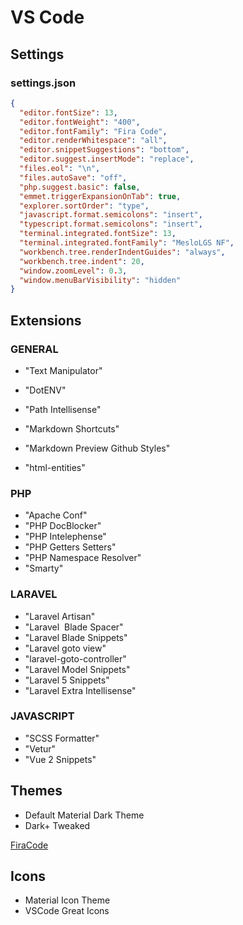 # VS Code

## Settings

### settings.json

```JSON
{
  "editor.fontSize": 13,
  "editor.fontWeight": "400",
  "editor.fontFamily": "Fira Code",
  "editor.renderWhitespace": "all",
  "editor.snippetSuggestions": "bottom",
  "editor.suggest.insertMode": "replace",
  "files.eol": "\n",
  "files.autoSave": "off",
  "php.suggest.basic": false,
  "emmet.triggerExpansionOnTab": true,
  "explorer.sortOrder": "type",
  "javascript.format.semicolons": "insert",
  "typescript.format.semicolons": "insert",
  "terminal.integrated.fontSize": 13,
  "terminal.integrated.fontFamily": "MesloLGS NF",
  "workbench.tree.renderIndentGuides": "always",
  "workbench.tree.indent": 20,
  "window.zoomLevel": 0.3,
  "window.menuBarVisibility": "hidden"
}
```

## Extensions

### GENERAL
- "Text Manipulator"
- "DotENV"
- "Path Intellisense"

- "Markdown Shortcuts"
- "Markdown Preview Github Styles"

- "html-entities"

### PHP
- "Apache Conf"
- "PHP DocBlocker"
- "PHP Intelephense"
- "PHP Getters Setters"
- "PHP Namespace Resolver"
- "Smarty"

### LARAVEL
- "Laravel Artisan" 
- "Laravel  Blade Spacer"
- "Laravel Blade Snippets"
- "Laravel goto view"
- "laravel-goto-controller"
- "Laravel Model Snippets"
- "Laravel 5 Snippets"	
- "Laravel Extra Intellisense"

### JAVASCRIPT
- "SCSS Formatter"
- "Vetur"
- "Vue 2 Snippets"

## Themes
- Default Material Dark Theme
- Dark+ Tweaked

[FiraCode](https://github.com/tonsky/FiraCode/wiki/VS-Code-Instructions)

## Icons
- Material Icon Theme
- VSCode Great Icons
